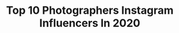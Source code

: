 ---
title: Top 10 Photographers Instagram Influencers In 2020
description: >-
  Find top photographers Instagram influencers in 2020. Most popular hashtags: #portraitpage #portrait #theportraitpr0ject #portraits.
platform: Instagram
profiles:
  - username: "suzanne_stein"
    fullname: >-
      Suzanne Stein
    location: ""
    followers: 49863
    engagement: 441
    commentsToLikes: 0.038170
    avatar: "https://scontent-lhr8-1.cdninstagram.com/v/t51.2885-19/s320x320/15535532_360449097652910_7860281139456376832_a.jpg?_nc_ht=scontent-lhr8-1.cdninstagram.com&_nc_ohc=mYiiBrYZIkEAX98HXK2&oh=09ca6a60e64130d4075e3b26a54ced95&oe=5EB96BD0"
    verified: false
    hashtags: "#fujifilm, #everybodystreet, #irimages, #fujifilmxt2"
  - username: "mack0810"
    fullname: >-
      Giggity! 🇩🇴
    location: "United States"
    followers: 2791
    engagement: 1229
    commentsToLikes: 0.151655
    avatar: "https://scontent-ams4-1.cdninstagram.com/v/t51.2885-19/s320x320/35344216_1297136050420327_5407526854032621568_n.jpg?_nc_ht=scontent-ams4-1.cdninstagram.com&_nc_ohc=HH4eC10V0aMAX-qGPUV&oh=0ac7417500937cc426c0595ac9e7ec0e&oe=5EB7C9F2"
    verified: false
    hashtags: "#portrait, #bravopost, #thephotoplug, #discoverportrait"
  - username: "nasriniraniphotography"
    fullname: >-
      Nasrin Irani
    location: ""
    followers: 62074
    engagement: 377
    commentsToLikes: 0.036934
    avatar: "https://scontent-ams4-1.cdninstagram.com/v/t51.2885-19/s320x320/84458328_842572099498428_8050636061405085696_n.jpg?_nc_ht=scontent-ams4-1.cdninstagram.com&_nc_ohc=bLg2YCz12FkAX-cOjSl&oh=cdba0d9799cc316f018af88cfde3916b&oe=5EB7EB5A"
    verified: false
    hashtags: "#portraitstream, #ourportraitsdays, #portraitenyc, #greatphoto"
  - username: "makarova_tatyana"
    fullname: >-
      Tatyana Makarova
    location: "Russia"
    followers: 5870
    engagement: 790
    commentsToLikes: 0.058248
    avatar: "https://scontent-lhr8-1.cdninstagram.com/v/t51.2885-19/s320x320/72533998_2241845525956490_955293442089418752_n.jpg?_nc_ht=scontent-lhr8-1.cdninstagram.com&_nc_ohc=5unWmK1WPwIAX-l_Y_F&oh=e534330b9333ac051b78697690f455db&oe=5EBB13D2"
    verified: false
    hashtags: ""
  - username: "luigicreese"
    fullname: >-
      Luigi Creese
    location: ""
    followers: 7958
    engagement: 1411
    commentsToLikes: 0.038402
    avatar: "https://scontent-ams4-1.cdninstagram.com/v/t51.2885-19/s320x320/36148101_1798260063567821_1794685903206088704_n.jpg?_nc_ht=scontent-ams4-1.cdninstagram.com&_nc_ohc=44Rzh7XBfPQAX9gSXDO&oh=98bdbba9f4864085e36b534dec3963b6&oe=5EB7BC80"
    verified: false
    hashtags: ""
  - username: "sergioheads"
    fullname: >-
      Sergio Cabezas
    location: "Spain"
    followers: 57168
    engagement: 764
    commentsToLikes: 0.008017
    avatar: "https://scontent-amt2-1.cdninstagram.com/v/t51.2885-19/s320x320/79633493_577333699710368_7536258880976715776_n.jpg?_nc_ht=scontent-amt2-1.cdninstagram.com&_nc_ohc=ZIYBUECl0vIAX_DOIZn&oh=4109e7375dccaf19438bebf27f484be8&oe=5EB878A0"
    verified: false
    hashtags: "#covid, #vegan, #lifestyle, #veggie"
  - username: "christian_macdonald_studio"
    fullname: >-
      Christian MacDonald
    location: "Sweden"
    followers: 12832
    engagement: 821
    commentsToLikes: 0.029976
    avatar: "https://scontent-lhr8-1.cdninstagram.com/v/t51.2885-19/s320x320/14026542_1771083326493675_1064880516_a.jpg?_nc_ht=scontent-lhr8-1.cdninstagram.com&_nc_ohc=Si5cgqJlI-wAX9qhAGD&oh=1afe185ec2ff3faeef8f95f27b701d96&oe=5EB9904A"
    verified: false
    hashtags: "#mathildehenning, #agnesakerlund, #interviewmagazine, #fransummers"
  - username: "john.loc"
    fullname: >-
      
    location: "Germany"
    followers: 22072
    engagement: 1175
    commentsToLikes: 0.007994
    avatar: "https://scontent-ams4-1.cdninstagram.com/v/t51.2885-19/s320x320/72676882_266992890906467_2833066655867731968_n.jpg?_nc_ht=scontent-ams4-1.cdninstagram.com&_nc_ohc=IpPfF5gg75kAX-HLaij&oh=b5d77ceae4e1d61d2f7392265eec53ed&oe=5EBCE4F8"
    verified: false
    hashtags: "#tbt"
  - username: "b_gaberman"
    fullname: >-
      Brian Gaberman
    location: ""
    followers: 8850
    engagement: 750
    commentsToLikes: 0.035868
    avatar: "https://scontent-ams4-1.cdninstagram.com/v/t51.2885-19/s320x320/11899596_1649612271983279_1777755160_a.jpg?_nc_ht=scontent-ams4-1.cdninstagram.com&_nc_ohc=jdllsbeaL-8AX9pf4u_&oh=d7175ae7493fa1747d0f00b86f3f2b1d&oe=5EB808F9"
    verified: false
    hashtags: "#ryandewittforever, #louisville, #kentucky, #humidity"
  - username: "luisalbertorodriguezstudio"
    fullname: >-
      Luis Alberto Rodriguez
    location: ""
    followers: 15356
    engagement: 454
    commentsToLikes: 0.038521
    avatar: "https://scontent-lht6-1.cdninstagram.com/v/t51.2885-19/s320x320/81530998_163158904970625_7618244266149543936_n.jpg?_nc_ht=scontent-lht6-1.cdninstagram.com&_nc_ohc=rw4XXWQ_qO8AX94svrU&oh=e05458ab173862dccc4eafd436ad845a&oe=5EB88130"
    verified: false
    hashtags: "#feelingcutemightdeletelater, #loosejoints, #photoireland, #luisalbertorodriguezphotography"
---